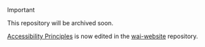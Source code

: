> [!IMPORTANT]
> This repository will be archived soon.
>
> [Accessibility Principles](https://www.w3.org/WAI/fundamentals/accessibility-principles/) is now edited in the [wai-website](https://github.com/w3c/wai-website) repository.
